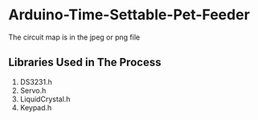 # Arduino-Time-Settable-Pet-Feeder
The circuit map is in the jpeg or png file

## Libraries Used in The Process
1. DS3231.h
2. Servo.h
3. LiquidCrystal.h
4. Keypad.h
